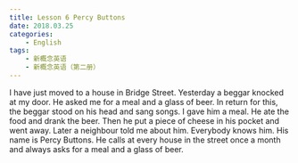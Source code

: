 ```yaml
---
title: Lesson 6 Percy Buttons
date: 2018.03.25
categories: 
    - English
tags:
    - 新概念英语
    - 新概念英语（第二册）
---
```

I have just moved to a house in Bridge Street. Yesterday a beggar knocked at my door. He asked me for a meal and a glass of beer. In return for this, the beggar stood on his head and sang songs. I gave him a meal. He ate the food and drank the beer. Then he put a piece of cheese in his pocket and went away. Later a neighbour told me about him. Everybody knows him. His name is Percy Buttons. He calls at every house in the street once a month and always asks for a meal and a glass of beer. 
